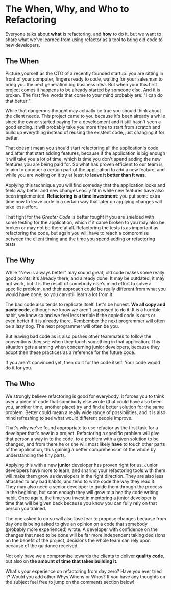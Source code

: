 # The When, Why, and Who to Refactoring

Everyone talks about **what** is refactoring, and **how** to do it, but we want to share what we've learned from using refactor as a tool to bring old code to new developers.

## The When

Picture yourself as the CTO of a recently founded startup: you are sitting in front of your computer, fingers ready to code, waiting for your salesman to bring you the next generation big business idea. But when your this first project comes it happens to be already started by someone else. And it is broken. The first five words that come to your mind probably are: "I can do that better!".

While that dangerous thought may actually be true you should think about the client needs. This project came to you because it's been already a while since the owner started paying for a development and it still hasn't seen a good ending. It will probably take you more time to start from scratch and build up everything instead of reusing the existent code, just changing it for better.

That doesn't mean you should start refactoring all the application's code and after that start adding features, because if the application is big enough it will take you a lot of time, which is time you don't spend adding the new features you are being paid for. So what has proven efficient to our team is to aim to conquer a certain part of the application to add a new feature, and while you are woking on it try at least to **leave it better than it was**.

Applying this technique you will find someday that the application looks and feels way better and new changes easily fit in while new features have also been implemented. **Refactoring is a time investment**: you put some extra time now to leave code in a certain way that later on applying changes will take less effort.

That fight for the *Greater Code* is better fought if you are shielded with some testing for the application, which if it came broken to you may also be broken or may not be there at all. Refactoring the tests is as important as refactoring the code, but again you will have to reach a compromise between the client timing and the time you spend adding or refactoring tests.

## The Why

While "New is always better" may sound great, old code makes some really good points: it's already there, and already done. It may be outdated, it may not work, but it is the result of somebody else's mind effort to solve a specific problem, and their approach could be really different from what you would have done, so you can still learn a lot from it.

The bad code also tends to replicate itself. Let's be honest. **We all copy and paste code**, although we know we aren't supposed to do it. It is a horrible habit, we know so and we feel less terrible if the copied code is ours or even better if it is already there. Rembember the next programmer will often be a lazy dog. The next programmer will often be you.

But leaving bad code as is also pushes other teammates to follow the conventions they see when they touch something in that application. This situation gets alarming when concerning junior developers, because they adopt then these practices as a reference for the future code.

If you aren't convinced yet, then do it for the code itself. Your code would do it for you.

## The Who

We strongly believe refactoring is good for everybody, it forces you to think over a piece of code that somebody else wrote (that could have also been you, another time, another place) try and find a better solution for the same problem. Better could mean a really wide range of possibilities, and it is also mind refreshing to see what would different people improve.

That's why we've found appropriate to use refactor as the first task for a developer that's new in a project. Refactoring a specific problem will give that person a way in to the code, to a problem with a given solution to be changed, and from there he or she will most likely **have** to touch other parts of the application, thus gaining a better comprehension of the whole by understanding the tiny parts.

Applying this with a new **junior** developer has proven right for us. Junior developers have more to learn, and sharing your refactoring tools with them will make them grow as developers in the right direction. They are also less attached  to any bad habits, and tend to write code the way they read it. They may also need a senior developer to guide them through the process in the begining, but soon enough they will grow to a healthy code writing habit. Once again, the time you invest in mentoring a junior developer is time that will be given back because you know you can fully rely on that person you trained.

The one asked to do so will also lose fear to propose changes because from day one is being asked to give an opinion on a code that somebody (probably more experienced) wrote. A developer with confidence on the changes that need to be done will be far more independent taking decisions on the benefit of the project, decisions the whole team can rely upon because of the guidance received.

Not only have we a compromise towards the clients to deliver **quality code**, but also on **the amount of time that takes building it**.

What's your experience on refactoring from day zero? Have you ever tried it? Would you add other Whys Whens or Whos? If you have any thoughts on the subject feel free to jump on the comments section below!
